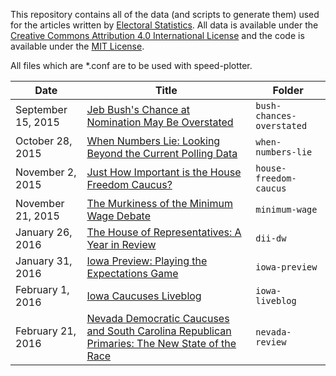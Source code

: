 This repository contains all of the data (and scripts to generate them) used for the articles written by [Electoral Statistics](http://electoralstatistics.com).
All data is available under the [Creative Commons Attribution 4.0 International License](https://creativecommons.org/licenses/by/4.0/) and the code is available under the [MIT License](http://opensource.org/licenses/MIT).

All files which are \*.conf are to be used with speed-plotter.

**Date** | **Title** | **Folder**
----|--------|----------
September 15, 2015 | [Jeb Bush's Chance at Nomination May Be Overstated](http://electoralstatistics.com/jeb-bushs-chance-at-nomination-may-be-overstated/) | `bush-chances-overstated`
October 28, 2015 | [When Numbers Lie: Looking Beyond the Current Polling Data](http://electoralstatistics.com/when-numbers-lie-looking-beyond-the-current-polling-data/) | `when-numbers-lie`
November 2, 2015 |  [Just How Important is the House Freedom Caucus?](http://electoralstatistics.com/just-how-important-is-the-house-freedom-caucus/) | `house-freedom-caucus`
November 21, 2015 | [The Murkiness of the Minimum Wage Debate](http://electoralstatistics.com/the-murkiness-of-the-minimum-wage-debate/) | `minimum-wage`
January 26, 2016 | [The House of Representatives: A Year in Review](http://electoralstatistics.com/the-house-of-representatives-a-year-in-review/) | `dii-dw`
January 31, 2016 | [Iowa Preview: Playing the Expectations Game](http://electoralstatistics.com/iowa-preview-playing-the-expectations-game/) | `iowa-preview`
February 1, 2016 | [Iowa Caucuses Liveblog](http://electoralstatistics.com/liveblogs/iowa-caucuses-liveblog/) | `iowa-liveblog`
February 21, 2016 | [Nevada Democratic Caucuses and South Carolina Republican Primaries: The New State of the Race](http://electoralstatistics.com/nevada-democratic-caucuses-and-south-carolina-republican-primaries-the-new-state-of-the-race/) | `nevada-review`
